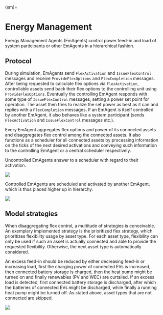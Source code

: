(em)=

# Energy Management

Energy Management Agents (EmAgents) control power feed-in and load of system participants or other EmAgents in a hierarchical fashion.

## Protocol

During simulation, EmAgents send `FlexActivation` and `IssueFlexControl` messages and receive `ProvideFlexOptions` and `FlexCompletion` messages.
After being requested to calculate flex options via `FlexActivation`, controllable assets send back their flex options to the controlling unit using `ProvideFlexOptions`. 
Eventually the controlling EmAgent responds with some type of `IssueFlexControl` messages, setting a power set point for operation.
The asset then tries to realize the set power as best as it can and replies with a `FlexCompletion` messages.
If an EmAgent is itself controlled by another EmAgent, it also behaves like a system participant (sends `FlexActivation` and `IssueFlexControl` messages etc.).


Every EmAgent aggregates flex options and power of its connected assets and disaggregates flex control among the connected assets. 
It also functions as a scheduler for all connected assets by processing information on the ticks of the next desired activations and conveying such information to the controlling EmAgent or a central scheduler respectively.

Uncontrolled EmAgents answer to a scheduler with regard to their activation.

![](http://www.plantuml.com/plantuml/proxy?cache=no&src=https://raw.githubusercontent.com/ie3-institute/simona/dev/docs/uml/protocol/em/UncontrolledEm.puml)

Controlled EmAgents are scheduled and activated by another EmAgent, which is thus placed higher up in hierarchy.

![](http://www.plantuml.com/plantuml/proxy?cache=no&src=https://raw.githubusercontent.com/ie3-institute/simona/dev/docs/uml/protocol/em/ControlledEm.puml)

## Model strategies

When disaggregating flex control, a multitude of strategies is conceivable.
An exemplary implemented strategy is the prioritized flex strategy, which prioritizes flexibility usage by asset type.
For each asset type, flexibility can only be used if such an asset is actually connected and able to provide the requested flexibility.
Otherwise, the next asset type is automatically considered.

An excess feed-in should be reduced by either decreasing feed-in or increasing load, first the charging power of connected EVs is increased, then connected battery storage is charged, then the heat pump might be turned on and finally renewables (PV and WEC) are curtailed.
If an excess load is detected, first connected battery storage is discharged, after which the batteries of connected EVs might be discharged, while finally a running heat pump might be turned off.
As stated above, asset types that are not connected are skipped.

![](http://www.plantuml.com/plantuml/proxy?cache=no&src=https://raw.githubusercontent.com/ie3-institute/simona/dev/docs/uml/main/em/PrioritizedFlexStrat.puml)
